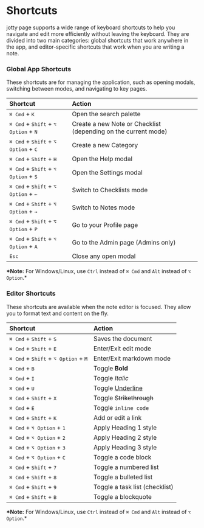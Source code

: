 # Shortcuts

jotty·page supports a wide range of keyboard shortcuts to help you navigate and edit more efficiently without leaving the keyboard. They are divided into two main categories: global shortcuts that work anywhere in the app, and editor-specific shortcuts that work when you are writing a note.

### Global App Shortcuts

These shortcuts are for managing the application, such as opening modals, switching between modes, and navigating to key pages.

| Shortcut                                                                 | Action                                                         |
| :----------------------------------------------------------------------- | :------------------------------------------------------------- |
| <kbd>⌘ Cmd</kbd> + <kbd>K</kbd>                                          | Open the search palette                                        |
| <kbd>⌘ Cmd</kbd> + <kbd>Shift</kbd> + <kbd>⌥ Option</kbd> + <kbd>N</kbd> | Create a new Note or Checklist (depending on the current mode) |
| <kbd>⌘ Cmd</kbd> + <kbd>Shift</kbd> + <kbd>⌥ Option</kbd> + <kbd>C</kbd> | Create a new Category                                          |
| <kbd>⌘ Cmd</kbd> + <kbd>Shift</kbd> + <kbd>H</kbd>                       | Open the Help modal                                            |
| <kbd>⌘ Cmd</kbd> + <kbd>Shift</kbd> + <kbd>⌥ Option</kbd> + <kbd>S</kbd> | Open the Settings modal                                        |
| <kbd>⌘ Cmd</kbd> + <kbd>Shift</kbd> + <kbd>⌥ Option</kbd> + <kbd>←</kbd> | Switch to Checklists mode                                      |
| <kbd>⌘ Cmd</kbd> + <kbd>Shift</kbd> + <kbd>⌥ Option</kbd> + <kbd>→</kbd> | Switch to Notes mode                                           |
| <kbd>⌘ Cmd</kbd> + <kbd>Shift</kbd> + <kbd>⌥ Option</kbd> + <kbd>P</kbd> | Go to your Profile page                                        |
| <kbd>⌘ Cmd</kbd> + <kbd>Shift</kbd> + <kbd>⌥ Option</kbd> + <kbd>A</kbd> | Go to the Admin page (Admins only)                             |
| <kbd>Esc</kbd>                                                           | Close any open modal                                           |

**\*Note:** For Windows/Linux, use `Ctrl` instead of `⌘ Cmd` and `Alt` instead of `⌥ Option`.\*

### Editor Shortcuts

These shortcuts are available when the note editor is focused. They allow you to format text and content on the fly.

| Shortcut                                                                 | Action                         |
| :----------------------------------------------------------------------- | :----------------------------- |
| <kbd>⌘ Cmd</kbd> + <kbd>Shift</kbd> + <kbd>S</kbd>                       | Saves the document             |
| <kbd>⌘ Cmd</kbd> + <kbd>Shift</kbd> + <kbd>E</kbd>                       | Enter/Exit edit mode           |
| <kbd>⌘ Cmd</kbd> + <kbd>Shift</kbd> + <kbd>⌥ Option</kbd> + <kbd>M</kbd> | Enter/Exit markdown mode       |
| <kbd>⌘ Cmd</kbd> + <kbd>B</kbd>                                          | Toggle **Bold**                |
| <kbd>⌘ Cmd</kbd> + <kbd>I</kbd>                                          | Toggle _Italic_                |
| <kbd>⌘ Cmd</kbd> + <kbd>U</kbd>                                          | Toggle <u>Underline</u>        |
| <kbd>⌘ Cmd</kbd> + <kbd>Shift</kbd> + <kbd>X</kbd>                       | Toggle ~~Strikethrough~~       |
| <kbd>⌘ Cmd</kbd> + <kbd>E</kbd>                                          | Toggle `inline code`           |
| <kbd>⌘ Cmd</kbd> + <kbd>Shift</kbd> + <kbd>K</kbd>                       | Add or edit a link             |
| <kbd>⌘ Cmd</kbd> + <kbd>⌥ Option</kbd> + <kbd>1</kbd>                    | Apply Heading 1 style          |
| <kbd>⌘ Cmd</kbd> + <kbd>⌥ Option</kbd> + <kbd>2</kbd>                    | Apply Heading 2 style          |
| <kbd>⌘ Cmd</kbd> + <kbd>⌥ Option</kbd> + <kbd>3</kbd>                    | Apply Heading 3 style          |
| <kbd>⌘ Cmd</kbd> + <kbd>⌥ Option</kbd> + <kbd>C</kbd>                    | Toggle a code block            |
| <kbd>⌘ Cmd</kbd> + <kbd>Shift</kbd> + <kbd>7</kbd>                       | Toggle a numbered list         |
| <kbd>⌘ Cmd</kbd> + <kbd>Shift</kbd> + <kbd>8</kbd>                       | Toggle a bulleted list         |
| <kbd>⌘ Cmd</kbd> + <kbd>Shift</kbd> + <kbd>9</kbd>                       | Toggle a task list (checklist) |
| <kbd>⌘ Cmd</kbd> + <kbd>Shift</kbd> + <kbd>B</kbd>                       | Toggle a blockquote            |

**\*Note:** For Windows/Linux, use `Ctrl` instead of `⌘ Cmd` and `Alt` instead of `⌥ Option`.\*
